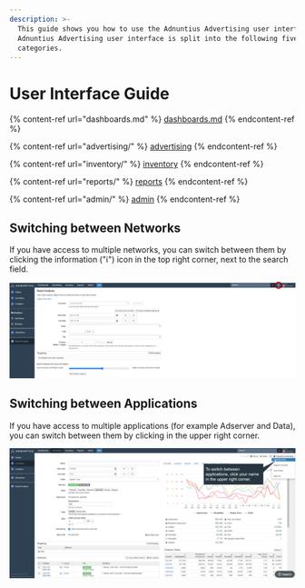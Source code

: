 ```yaml
---
description: >-
  This guide shows you how to use the Adnuntius Advertising user interface. The
  Adnuntius Advertising user interface is split into the following five main
  categories.
---
```


# User Interface Guide

{% content-ref url="dashboards.md" %}
[dashboards.md](dashboards.md)
{% endcontent-ref %}

{% content-ref url="advertising/" %}
[advertising](advertising/)
{% endcontent-ref %}

{% content-ref url="inventory/" %}
[inventory](inventory/)
{% endcontent-ref %}

{% content-ref url="reports/" %}
[reports](reports/)
{% endcontent-ref %}

{% content-ref url="admin/" %}
[admin](admin/)
{% endcontent-ref %}

## Switching between Networks

If you have access to multiple networks, you can switch between them by clicking the information ("i") icon in the top right corner, next to the search field.

![Switching between networks.](<../../.gitbook/assets/Change Network.png>)

## Switching between Applications

If you have access to multiple applications (for example Adserver and Data), you can switch between them by clicking in the upper right corner.

![Switching between applications.](<../../.gitbook/assets/app-switch (1).png>)
